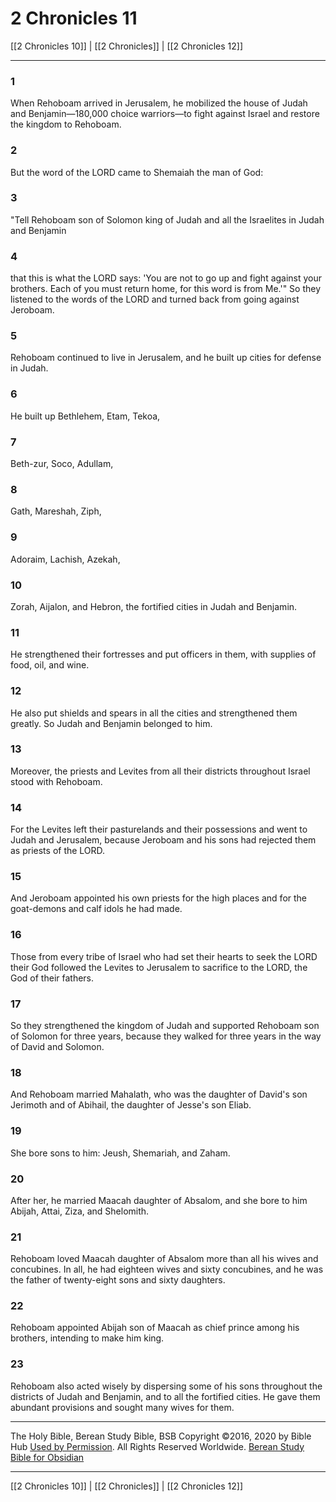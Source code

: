 # 2 Chronicles 11

[[2 Chronicles 10]] | [[2 Chronicles]] | [[2 Chronicles 12]]

---

### 1
When Rehoboam arrived in Jerusalem, he mobilized the house of Judah and Benjamin—180,000 choice warriors—to fight against Israel and restore the kingdom to Rehoboam.

### 2
But the word of the LORD came to Shemaiah the man of God:

### 3
"Tell Rehoboam son of Solomon king of Judah and all the Israelites in Judah and Benjamin

### 4
that this is what the LORD says: 'You are not to go up and fight against your brothers. Each of you must return home, for this word is from Me.'" So they listened to the words of the LORD and turned back from going against Jeroboam.

### 5
Rehoboam continued to live in Jerusalem, and he built up cities for defense in Judah.

### 6
He built up Bethlehem, Etam, Tekoa,

### 7
Beth-zur, Soco, Adullam,

### 8
Gath, Mareshah, Ziph,

### 9
Adoraim, Lachish, Azekah,

### 10
Zorah, Aijalon, and Hebron, the fortified cities in Judah and Benjamin.

### 11
He strengthened their fortresses and put officers in them, with supplies of food, oil, and wine.

### 12
He also put shields and spears in all the cities and strengthened them greatly. So Judah and Benjamin belonged to him.

### 13
Moreover, the priests and Levites from all their districts throughout Israel stood with Rehoboam.

### 14
For the Levites left their pasturelands and their possessions and went to Judah and Jerusalem, because Jeroboam and his sons had rejected them as priests of the LORD.

### 15
And Jeroboam appointed his own priests for the high places and for the goat-demons and calf idols he had made.

### 16
Those from every tribe of Israel who had set their hearts to seek the LORD their God followed the Levites to Jerusalem to sacrifice to the LORD, the God of their fathers.

### 17
So they strengthened the kingdom of Judah and supported Rehoboam son of Solomon for three years, because they walked for three years in the way of David and Solomon.

### 18
And Rehoboam married Mahalath, who was the daughter of David's son Jerimoth and of Abihail, the daughter of Jesse's son Eliab.

### 19
She bore sons to him: Jeush, Shemariah, and Zaham.

### 20
After her, he married Maacah daughter of Absalom, and she bore to him Abijah, Attai, Ziza, and Shelomith.

### 21
Rehoboam loved Maacah daughter of Absalom more than all his wives and concubines. In all, he had eighteen wives and sixty concubines, and he was the father of twenty-eight sons and sixty daughters.

### 22
Rehoboam appointed Abijah son of Maacah as chief prince among his brothers, intending to make him king.

### 23
Rehoboam also acted wisely by dispersing some of his sons throughout the districts of Judah and Benjamin, and to all the fortified cities. He gave them abundant provisions and sought many wives for them.

---

The Holy Bible, Berean Study Bible, BSB
Copyright ©2016, 2020 by Bible Hub
[Used by Permission](https://berean.bible/terms.htm). All Rights Reserved Worldwide.
[Berean Study Bible for Obsidian](https://github.com/gapmiss/berean-study-bible-for-obsidian)

---

[[2 Chronicles 10]] | [[2 Chronicles]] | [[2 Chronicles 12]]

